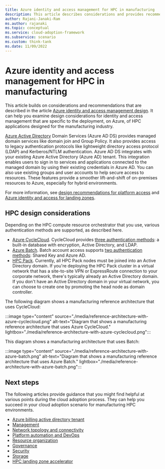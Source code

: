 ```yaml
---
title: Azure identity and access management for HPC in manufacturing  
description: This article describes considerations and provides recommendations for identity and access management in manufacturing HPC environments.
author: Rajani-Janaki-Ram
ms.author: rajanaki
ms.topic: conceptual
ms.service: cloud-adoption-framework
ms.subservice: scenario
ms.custom: think-tank
ms.date: 11/09/2022
---
```


# Azure identity and access management for HPC in manufacturing 

This article builds on considerations and recommendations that are described in the article [Azure identity and access management design](/azure/cloud-adoption-framework/ready/landing-zone/design-area/identity-access). It can help you examine design considerations for identity and access management that are specific to the deployment, on Azure, of HPC applications designed for the manufacturing industry.

[Azure Active Directory](/azure/active-directory-domain-services/overview) Domain Services (Azure AD DS) provides managed domain services like domain join and Group Policy. It also provides access to legacy authentication protocols like lightweight directory access protocol (LDAP) and Kerberos/NTLM authentication. Azure AD DS integrates with your existing Azure Active Directory (Azure AD) tenant. This integration enables users to sign in to services and applications connected to the managed domain by using their existing credentials in Azure AD. You can also use existing groups and user accounts to help secure access to resources. These features provide a smoother lift-and-shift of on-premises resources to Azure, especially for hybrid environments.

For more information, see [design recommendations for platform access](/azure/cloud-adoption-framework/ready/landing-zone/design-area/identity-access-platform-access#design-recommendations-for-platform-access) and [Azure identity and access for landing zones](/azure/cloud-adoption-framework/ready/landing-zone/design-area/identity-access-landing-zones).

## HPC design considerations

Depending on the HPC compute resource orchestrator that you use, various authentication methods are supported, as described here. 

 - [Azure CycleCloud](/azure/cyclecloud/overview?view=cyclecloud-8&preserve-view=true). CycleCloud provides [three authentication methods](/azure/cyclecloud/how-to/user-authentication?view=cyclecloud-8&preserve-view=true): a built-in database with encryption, Active Directory, and LDAP.
 - [Azure Batch](/azure/batch/batch-technical-overview). Batch account access supports [two authentication methods](/azure/batch/security-best-practices): Shared Key and Azure AD.
 - [HPC Pack](/azure/cyclecloud/hpcpack?view=cyclecloud-8&preserve-view=true). Currently, all HPC Pack nodes must be joined into an Active Directory domain. If you're deploying the HPC Pack cluster in a virtual network that has a site-to-site VPN or ExpressRoute connection to your corporate network, there's typically already an Active Directory domain. If you don't have an Active Directory domain in your virtual network, you can choose to create one by promoting the head node as domain controller.

The following diagram shows a manufacturing reference architecture that uses CycleCloud:

:::image type="content" source="./media/reference-architecture-with-azure-cyclecloud.png" alt-text="Diagram that shows a manufacturing reference architecture that uses Azure CycleCloud." lightbox="./media/reference-architecture-with-azure-cyclecloud.png":::

This diagram shows a manufacturing architecture that uses Batch: 

:::image type="content" source="./media/reference-architecture-with-azure-batch.png" alt-text="Diagram that shows a manufacturing reference architecture that uses Azure Batch." lightbox="./media/reference-architecture-with-azure-batch.png":::

## Next steps

The following articles provide guidance that you might find helpful at various points during the cloud adoption process. They can help you succeed in your cloud adoption scenario for manufacturing HPC environments.

- [Azure billing active directory tenant](./azure-billing-active-directory-tenant.md)
- [Management](./management.md)
- [Network topology and connectivity](./network-topology-connectivity.md)
- [Platform automation and DevOps](./platform-automation-devops.md)
- [Resource organization](./resource-organization.md)
- [Governance](./security-governance-compliance.md)
- [Security](./security.md)
- [Storage](./storage.md)
- [HPC landing zone accelerator](../azure-hpc-landing-zone-accelator.md)
